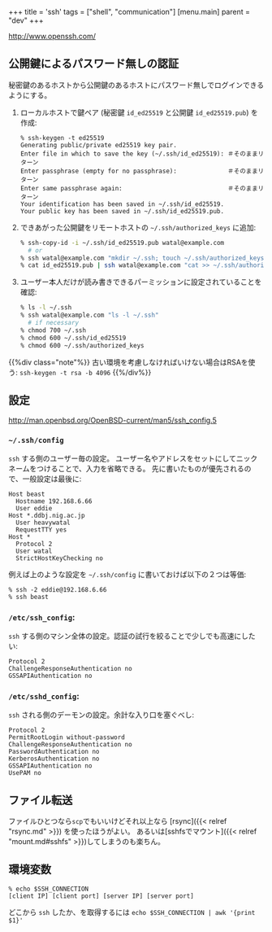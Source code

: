 +++
title = 'ssh'
tags = ["shell", "communication"]
[menu.main]
  parent = "dev"
+++

<http://www.openssh.com/>

## 公開鍵によるパスワード無しの認証

秘密鍵のあるホストから公開鍵のあるホストにパスワード無しでログインできるようにする。

1.  ローカルホストで鍵ペア (秘密鍵 `id_ed25519` と公開鍵 `id_ed25519.pub`) を作成:
    ```
    % ssh-keygen -t ed25519
    Generating public/private ed25519 key pair.
    Enter file in which to save the key (~/.ssh/id_ed25519): ＃そのままリターン
    Enter passphrase (empty for no passphrase):              ＃そのままリターン
    Enter same passphrase again:                             ＃そのままリターン
    Your identification has been saved in ~/.ssh/id_ed25519.
    Your public key has been saved in ~/.ssh/id_ed25519.pub.
    ```

2.  できあがった公開鍵をリモートホストの `~/.ssh/authorized_keys` に追加:
    ```sh
    % ssh-copy-id -i ~/.ssh/id_ed25519.pub watal@example.com
      # or
    % ssh watal@example.com "mkdir ~/.ssh; touch ~/.ssh/authorized_keys"
    % cat id_ed25519.pub | ssh watal@example.com "cat >> ~/.ssh/authorized_keys"
    ```

3.  ユーザー本人だけが読み書きできるパーミッションに設定されていることを確認:
    ```sh
    % ls -l ~/.ssh
    % ssh watal@example.com "ls -l ~/.ssh"
      # if necessary
    % chmod 700 ~/.ssh
    % chmod 600 ~/.ssh/id_ed25519
    % chmod 600 ~/.ssh/authorized_keys
    ```

{{%div class="note"%}}
古い環境を考慮しなければいけない場合はRSAを使う:
`ssh-keygen -t rsa -b 4096`
{{%/div%}}


## 設定

http://man.openbsd.org/OpenBSD-current/man5/ssh_config.5

### `~/.ssh/config`

`ssh` する側のユーザー毎の設定。
ユーザー名やアドレスをセットにしてニックネームをつけることで、入力を省略できる。
先に書いたものが優先されるので、一般設定は最後に:

```
Host beast
  Hostname 192.168.6.66
  User eddie
Host *.ddbj.nig.ac.jp
  User heavywatal
  RequestTTY yes
Host *
  Protocol 2
  User watal
  StrictHostKeyChecking no
```

例えば上のような設定を `~/.ssh/config` に書いておけば以下の２つは等価:
```
% ssh -2 eddie@192.168.6.66
% ssh beast
```

### `/etc/ssh_config`:

`ssh` する側のマシン全体の設定。認証の試行を絞ることで少しでも高速にしたい:

```
Protocol 2
ChallengeResponseAuthentication no
GSSAPIAuthentication no
```

### `/etc/sshd_config`:

`ssh` される側のデーモンの設定。余計な入り口を塞ぐべし:
```
Protocol 2
PermitRootLogin without-password
ChallengeResponseAuthentication no
PasswordAuthentication no
KerberosAuthentication no
GSSAPIAuthentication no
UsePAM no
```


## ファイル転送

ファイルひとつなら`scp`でもいいけどそれ以上なら
[rsync]({{< relref "rsync.md" >}}) を使ったほうがよい。
あるいは[sshfsでマウント]({{< relref "mount.md#sshfs" >}})してしまうのも楽ちん。


## 環境変数

```
% echo $SSH_CONNECTION
[client IP] [client port] [server IP] [server port]
```

どこから `ssh` したか、を取得するには
`echo $SSH_CONNECTION | awk '{print $1}'`
